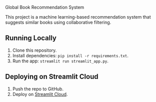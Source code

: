Global Book Recommendation System

This project is a machine learning-based recommendation system that suggests similar books using collaborative filtering.

## Running Locally
1. Clone this repository.
2. Install dependencies: `pip install -r requirements.txt`.
3. Run the app: `streamlit run streamlit_app.py`.

## Deploying on Streamlit Cloud
1. Push the repo to GitHub.
2. Deploy on [Streamlit Cloud](https://streamlit.io/cloud).

